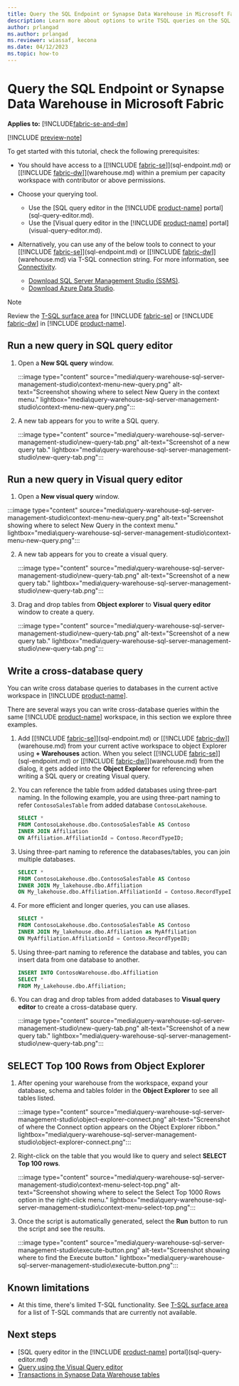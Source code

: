 ```yaml
---
title: Query the SQL Endpoint or Synapse Data Warehouse in Microsoft Fabric
description: Learn more about options to write TSQL queries on the SQL Endpoint or Synapse Data Warehouse in Microsoft Fabric.
author: prlangad
ms.author: prlangad
ms.reviewer: wiassaf, kecona
ms.date: 04/12/2023
ms.topic: how-to
---
```

# Query the SQL Endpoint or Synapse Data Warehouse in Microsoft Fabric

**Applies to:** [!INCLUDE[fabric-se-and-dw](includes/applies-to-version/fabric-se-and-dw.md)]

[!INCLUDE [preview-note](../includes/preview-note.md)]

To get started with this tutorial, check the following prerequisites:

- You should have access to a [[!INCLUDE [fabric-se](includes/fabric-se.md)]](sql-endpoint.md) or [[!INCLUDE [fabric-dw](includes/fabric-dw.md)]](warehouse.md) within a premium per capacity workspace with contributor or above permissions.
- Choose your querying tool. 
    - Use the [SQL query editor in the [!INCLUDE [product-name](../includes/product-name.md)] portal](sql-query-editor.md).
    - Use the [Visual query editor in the [!INCLUDE [product-name](../includes/product-name.md)] portal](visual-query-editor.md).

- Alternatively, you can use any of the below tools to connect to your [[!INCLUDE [fabric-se](includes/fabric-se.md)]](sql-endpoint.md) or [[!INCLUDE [fabric-dw](includes/fabric-dw.md)]](warehouse.md) via T-SQL connection string. For more information, see [Connectivity](connectivity.md).
    - [Download SQL Server Management Studio (SSMS)](/sql/ssms/download-sql-server-management-studio-ssms).
    - [Download Azure Data Studio](https://aka.ms/azuredatastudio).

> [!NOTE]
> Review the [T-SQL surface area](warehouse.md#t-sql-surface-area) for [!INCLUDE [fabric-se](includes/fabric-se.md)] or [!INCLUDE [fabric-dw](includes/fabric-dw.md)] in [!INCLUDE [product-name](../includes/product-name.md)].

## Run a new query in **SQL query editor**

1. Open a **New SQL query** window. 

   :::image type="content" source="media\query-warehouse-sql-server-management-studio\context-menu-new-query.png" alt-text="Screenshot showing where to select New Query in the context menu." lightbox="media\query-warehouse-sql-server-management-studio\context-menu-new-query.png":::

2. A new tab appears for you to write a SQL query.

   :::image type="content" source="media\query-warehouse-sql-server-management-studio\new-query-tab.png" alt-text="Screenshot of a new query tab." lightbox="media\query-warehouse-sql-server-management-studio\new-query-tab.png":::

## Run a new query in **Visual query editor**

1. Open a **New visual query** window.

  :::image type="content" source="media\query-warehouse-sql-server-management-studio\context-menu-new-query.png" alt-text="Screenshot showing where to select New Query in the context menu." lightbox="media\query-warehouse-sql-server-management-studio\context-menu-new-query.png":::

2. A new tab appears for you to create a visual query.

   :::image type="content" source="media\query-warehouse-sql-server-management-studio\new-query-tab.png" alt-text="Screenshot of a new query tab." lightbox="media\query-warehouse-sql-server-management-studio\new-query-tab.png":::

3. Drag and drop tables from **Object explorer** to **Visual query editor** window to create a query.

   :::image type="content" source="media\query-warehouse-sql-server-management-studio\new-query-tab.png" alt-text="Screenshot of a new query tab." lightbox="media\query-warehouse-sql-server-management-studio\new-query-tab.png":::

## Write a cross-database query

You can write cross database queries to databases in the current active workspace in [!INCLUDE [product-name](../includes/product-name.md)].

There are several ways you can write cross-database queries within the same [!INCLUDE [product-name](../includes/product-name.md)] workspace, in this section we explore three examples.

1. Add [[!INCLUDE [fabric-se](includes/fabric-se.md)]](sql-endpoint.md) or [[!INCLUDE [fabric-dw](includes/fabric-dw.md)]](warehouse.md) from your current active workspace to object Explorer using **+ Warehouses** action. When you select [[!INCLUDE [fabric-se](includes/fabric-se.md)]](sql-endpoint.md) or [[!INCLUDE [fabric-dw](includes/fabric-dw.md)]](warehouse.md) from the dialog, it gets added into the **Object Explorer** for referencing when writing a SQL query or creating Visual query.

2. You can reference the table from added databases using three-part naming. In the following example, you are using three-part naming to refer `ContosoSalesTable` from added database `ContosoLakehouse`.

   ```sql
   SELECT * 
   FROM ContosoLakehouse.dbo.ContosoSalesTable AS Contoso
   INNER JOIN Affiliation
   ON Affiliation.AffiliationId = Contoso.RecordTypeID;
   ```

3. Using three-part naming to reference the databases/tables, you can join multiple databases.

   ```sql
   SELECT * 
   FROM ContosoLakehouse.dbo.ContosoSalesTable AS Contoso
   INNER JOIN My_lakehouse.dbo.Affiliation
   ON My_lakehouse.dbo.Affiliation.AffiliationId = Contoso.RecordTypeID;
   ```

4. For more efficient and longer queries, you can use aliases.

   ```sql
   SELECT * 
   FROM ContosoLakehouse.dbo.ContosoSalesTable AS Contoso
   INNER JOIN My_lakehouse.dbo.Affiliation as MyAffiliation
   ON MyAffiliation.AffiliationId = Contoso.RecordTypeID;
   ```

5. Using three-part naming to reference the database and tables, you can insert data from one database to another.

   ```sql
   INSERT INTO ContosoWarehouse.dbo.Affiliation
   SELECT * 
   FROM My_Lakehouse.dbo.Affiliation;
   ```

6. You can drag and drop tables from added databases to **Visual query editor** to create a cross-database query.

   :::image type="content" source="media\query-warehouse-sql-server-management-studio\new-query-tab.png" alt-text="Screenshot of a new query tab." lightbox="media\query-warehouse-sql-server-management-studio\new-query-tab.png":::

## SELECT Top 100 Rows from Object Explorer

1. After opening your warehouse from the workspace, expand your database, schema and tables folder in the **Object Explorer** to see all tables listed.

   :::image type="content" source="media\query-warehouse-sql-server-management-studio\object-explorer-connect.png" alt-text="Screenshot of where the Connect option appears on the Object Explorer ribbon." lightbox="media\query-warehouse-sql-server-management-studio\object-explorer-connect.png":::

1. Right-click on the table that you would like to query and select **SELECT Top 100 rows**.

   :::image type="content" source="media\query-warehouse-sql-server-management-studio\context-menu-select-top.png" alt-text="Screenshot showing where to select the Select Top 1000 Rows option in the right-click menu." lightbox="media\query-warehouse-sql-server-management-studio\context-menu-select-top.png":::

1. Once the script is automatically generated, select the **Run** button to run the script and see the results.

   :::image type="content" source="media\query-warehouse-sql-server-management-studio\execute-button.png" alt-text="Screenshot showing where to find the Execute button." lightbox="media\query-warehouse-sql-server-management-studio\execute-button.png":::

## Known limitations

- At this time, there's limited T-SQL functionality. See [T-SQL surface area](warehouse.md#t-sql-surface-area) for a list of T-SQL commands that are currently not available.

## Next steps

- [SQL query editor in the [!INCLUDE [product-name](../includes/product-name.md)] portal](sql-query-editor.md)
- [Query using the Visual Query editor](visual-query-editor.md)
- [Transactions in Synapse Data Warehouse tables](transactions.md)
